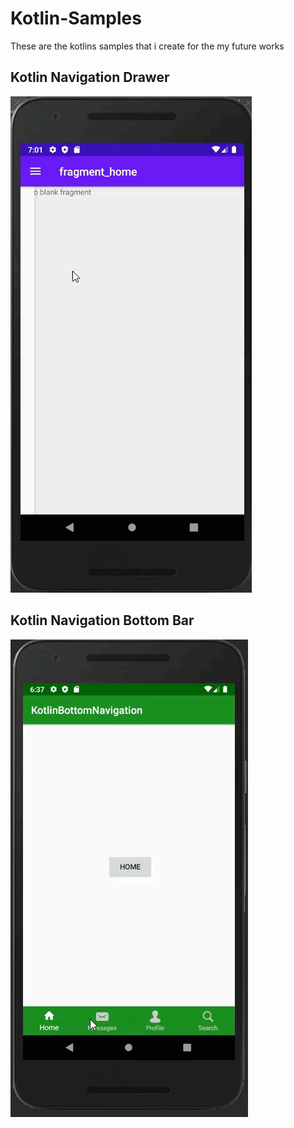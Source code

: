 # Kotlin-Samples
These are the kotlins samples that i create for the my future works


## Kotlin Navigation Drawer         

![Kotlin Navigation Drawer](images/navdrawer2.gif)  

## Kotlin Navigation Bottom Bar         

![Kotlin Navigation Bottom Bar](images/kotlinbottomnavigation.gif)  
